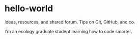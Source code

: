 # hello-world
Ideas, resources, and shared forum.
Tips on Git, GitHub, and co.

I'm an ecology graduate student learning how to code smarter.
